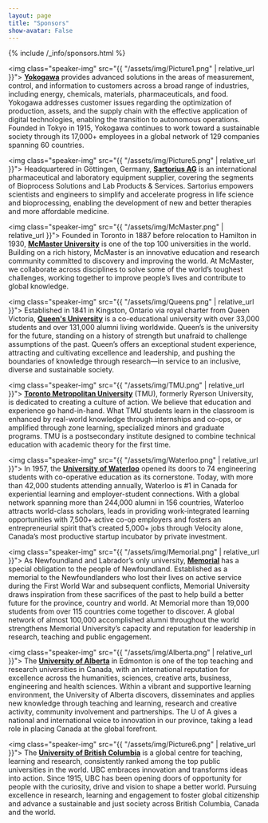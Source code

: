 ```yaml
---
layout: page
title: "Sponsors"
show-avatar: False
---
```


{% include /_info/sponsors.html %}


<img class="speaker-img" src="{{ "/assets/img/Picture1.png" | relative_url }}">
[**Yokogawa**](https://www.yokogawa.com/) provides advanced solutions in the areas of measurement, control, and information to customers across a broad range of industries, including energy, chemicals, materials, pharmaceuticals, and food. Yokogawa addresses customer issues regarding the optimization of production, assets, and the supply chain with the effective application of digital technologies, enabling the transition to autonomous operations.  Founded in Tokyo in 1915, Yokogawa continues to work toward a sustainable society through its 17,000+ employees in a global network of 129 companies spanning 60 countries.

<img class="speaker-img" src="{{ "/assets/img/Picture5.png" | relative_url }}">
Headquartered in Göttingen, Germany, [**Sartorius AG**](https://www.sartorius.com/en) is an international pharmaceutical and laboratory equipment supplier, covering the segments of Bioprocess Solutions and Lab Products & Services. Sartorius empowers scientists and engineers to simplify and accelerate progress in life science and bioprocessing, enabling the development of new and better therapies and more affordable medicine.

<img class="speaker-img" src="{{ "/assets/img/McMaster.png" | relative_url }}">
Founded in Toronto in 1887 before relocation to Hamilton in 1930, [**McMaster University**](https://www.mcmaster.ca/) is one of the top 100 universities in the world. Building on a rich history, McMaster is an innovative education and research community committed to discovery and improving the world. At McMaster, we collaborate across disciplines to solve some of the world’s toughest challenges, working together to improve people’s lives and contribute to global knowledge.

<img class="speaker-img" src="{{ "/assets/img/Queens.png" | relative_url }}">
Established in 1841 in Kingston, Ontario via royal charter from Queen Victoria, [**Queen's University**](https://www.queensu.ca/) is a co-educational university with over 33,000 students and over 131,000 alumni living worldwide. Queen’s is the university for the future, standing on a history of strength but unafraid to challenge assumptions of the past. Queen’s offers an exceptional student experience, attracting and cultivating excellence and leadership, and pushing the boundaries of knowledge through research—in service to an inclusive, diverse and sustainable society.

<img class="speaker-img" src="{{ "/assets/img/TMU.png" | relative_url }}">
[**Toronto Metropolitan University**](https://www.torontomu.ca/) (TMU), formerly Ryerson University, is dedicated to creating a culture of action. We believe that education and experience go hand-in-hand. What TMU students learn in the classroom is enhanced by real-world knowledge through internships and co-ops, or amplified through zone learning, specialized minors and graduate programs. TMU is a postsecondary institute designed to combine technical education with academic theory for the first time.

<img class="speaker-img" src="{{ "/assets/img/Waterloo.png" | relative_url }}">
In 1957, the [**University of Waterloo**](https://uwaterloo.ca/) opened its doors to 74 engineering students with co-operative education as its cornerstone. Today, with more than 42,000 students attending annually, Waterloo is #1 in Canada for experiential learning and employer-student connections.  With a global network spanning more than 244,000 alumni in 156 countries, Waterloo attracts world-class scholars, leads in providing work-integrated learning opportunities with 7,500+ active co-op employers and fosters an entrepreneurial spirit that’s created 5,000+ jobs through Velocity alone, Canada’s most productive startup incubator by private investment.

<img class="speaker-img" src="{{ "/assets/img/Memorial.png" | relative_url }}">
As Newfoundland and Labrador’s only university, [**Memorial**](https://www.mun.ca/) has a special obligation to the people of Newfoundland. Established as a memorial to the Newfoundlanders who lost their lives on active service during the First World War and subsequent conflicts, Memorial University draws inspiration from these sacrifices of the past to help build a better future for the province, country and world. At Memorial more than 19,000 students from over 115 countries come together to discover. A global network of almost 100,000 accomplished alumni throughout the world strengthens Memorial University’s capacity and reputation for leadership in research, teaching and public engagement.

<img class="speaker-img" src="{{ "/assets/img/Alberta.png" | relative_url }}">
The [**University of Alberta**](https://www.ualberta.ca/index.html) in Edmonton is one of the top teaching and research universities in Canada, with an international reputation for excellence across the humanities, sciences, creative arts, business, engineering and health sciences. Within a vibrant and supportive learning environment, the University of Alberta discovers, disseminates and applies new knowledge through teaching and learning, research and creative activity, community involvement and partnerships. The U of A gives a national and international voice to innovation in our province, taking a lead role in placing Canada at the global forefront.

<img class="speaker-img" src="{{ "/assets/img/Picture6.png" | relative_url }}">
The [**University of British Columbia**](https://www.ubc.ca/) is a global centre for teaching, learning and research, consistently ranked among the top public universities in the world. UBC embraces innovation and transforms ideas into action. Since 1915, UBC has been opening doors of opportunity for people with the curiosity, drive and vision to shape a better world. Pursuing excellence in research, learning and engagement to foster global citizenship and advance a sustainable and just society across British Columbia, Canada and the world.


